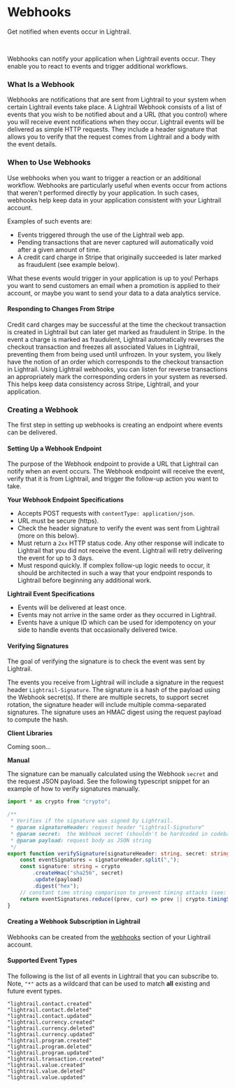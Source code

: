 # Webhooks

<p class= "intro">Get notified when events occur in Lightrail.</p>

<br/>

Webhooks can notify your application when Lightrail events occur. They enable you to react to events and trigger additional workflows.

### What Is a Webhook

Webhooks are notifications that are sent from Lightrail to your system when certain Lightrail events take place. A Lightrail Webhook consists of a list of events that you wish to be notified about and a URL (that you control) where you will receive event notifications when they occur. Lightrail events will be delivered as simple HTTP requests. They include a header signature that allows you to verify that the request comes from Lightrail and a body with the event details.

### When to Use Webhooks

Use webhooks when you want to trigger a reaction or an additional workflow. Webhooks are particularly useful when events occur from actions that weren't performed directly by your application. In such cases, webhooks help keep data in your application consistent with your Lightrail account. 

Examples of such events are:
<ul>
    <li>Events triggered through the use of the Lightrail web app.</li>
    <li>Pending transactions that are never captured will automatically void after a given amount of time.</li>
    <li>A credit card charge in Stripe that originally succeeded is later marked as fraudulent (see example below).</li>
</ul>

What these events would trigger in your application is up to you! Perhaps you want to send customers an email when a promotion is applied to their account, or maybe you want to send your data to a data analytics service. 

#### Responding to Changes From Stripe
Credit card charges may be successful at the time the checkout transaction is created in Lightrail but can later get marked as fraudulent in Stripe. In the event a charge is marked as fraudulent, Lightrail automatically reverses the checkout transaction and freezes all associated Values in Lightrail, preventing them from being used until unfrozen. In your system, you likely have the notion of an order which corresponds to the checkout transaction in Lightrail. Using Lightrail webhooks, you can listen for reverse transactions an appropriately mark the corresponding orders in your system as reversed. This helps keep data consistency across Stripe, Lightrail, and your application.

### Creating a Webhook
The first step in setting up webhooks is creating an endpoint where events can be delivered.

#### Setting Up a Webhook Endpoint
The purpose of the Webhook endpoint to provide a URL that Lightrail can notify when an event occurs. The Webhook endpoint will receive the event, verify that it is from Lightrail, and trigger the follow-up action you want to take. 

**Your Webhook Endpoint Specifications**
- Accepts POST requests with `contentType: application/json`.
- URL must be secure (https). 
- Check the header signature to verify the event was sent from Lightrail (more on this below).
- Must return a `2xx` HTTP status code. Any other response will indicate to Lightrail that you did not receive the event. Lightrail will retry delivering the event for up to 3 days.
- Must respond quickly. If complex follow-up logic needs to occur, it should be architected in such a way that your endpoint responds to Lightrail before beginning any additional work. 

**Lightrail Event Specifications**
- Events will be delivered at least once.
- Events may not arrive in the same order as they occurred in Lightrail.
- Events have a unique ID which can be used for idempotency on your side to handle events that occasionally delivered twice. 

#### Verifying Signatures
The goal of verifying the signature is to check the event was sent by Lightrail. 

The events you receive from Lightrail will include a signature in the request header `Lightrail-Signature`. The signature is a hash of the payload using the Webhook secret(s). If there are multiple secrets, to support secret rotation, the signature header will include multiple comma-separated signatures. The signature uses an HMAC digest using the request payload  to compute the hash. 

**Client Libraries**

Coming soon...

**Manual**

The signature can be manually calculated using the Webhook `secret` and the request JSON payload. See the following typescript snippet for an example of how to verify signatures manually.

```typescript
import * as crypto from "crypto";

/**
 * Verifies if the signature was signed by Lightrail.
 * @param signatureHeader: request header "Lightrail-Signature"
 * @param secret:  the Webhook secret (shouldn't be hardcoded in codebase)
 * @param payload: request body as JSON string
 */
export function verifySignature(signatureHeader: string, secret: string, payload: string): boolean {
    const eventSignatures = signatureHeader.split(",");
    const signature: string = crypto
        .createHmac("sha256", secret)
        .update(payload)
        .digest("hex");
    // constant time string comparison to prevent timing attacks (see: https://codahale.com/a-lesson-in-timing-attacks) 
    return eventSignatures.reduce((prev, cur) => prev || crypto.timingSafeEqual(Buffer.from(cur), Buffer.from(signature)), false);
}
````

#### Creating a Webhook Subscription in Lightrail 
Webhooks can be created from the [webhooks](https://www.lightrail.com/app/#/account/Webhook) section of your Lightrail account.

#### Supported Event Types
The following is the list of all events in Lightrail that you can subscribe to. Note, `"*"` acts as a wildcard that can be used to match **all** existing and future event types. 
```
"lightrail.contact.created"
"lightrail.contact.deleted"
"lightrail.contact.updated"
"lightrail.currency.created"
"lightrail.currency.deleted"
"lightrail.currency.updated"
"lightrail.program.created"
"lightrail.program.deleted"
"lightrail.program.updated"
"lightrail.transaction.created"
"lightrail.value.created"
"lightrail.value.deleted"
"lightrail.value.updated"  
```